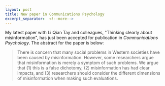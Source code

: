 ```yaml
---
layout: post
title: New paper in Communications Psychology
excerpt_separator:  <!--more-->
---
```


My latest paper with Li Qian Tay and colleagues, "Thinking clearly about misinformation", has just been accepted for publication in *Communications Psychology*. The abstract for the paper is below:

>  There is concern that many social problems in Western societies have been caused by misinformation. However, some researchers argue that misinformation is merely a symptom of such problems. We argue that (1) this is a false dichotomy, (2) misinformation has had clear impacts, and (3) researchers should consider the different dimensions of misinformation when making such evaluations.
